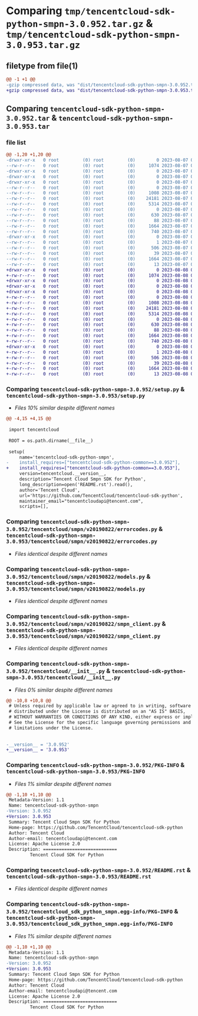 # Comparing `tmp/tencentcloud-sdk-python-smpn-3.0.952.tar.gz` & `tmp/tencentcloud-sdk-python-smpn-3.0.953.tar.gz`

## filetype from file(1)

```diff
@@ -1 +1 @@
-gzip compressed data, was "dist/tencentcloud-sdk-python-smpn-3.0.952.tar", last modified: Mon Aug  7 09:00:54 2023, max compression
+gzip compressed data, was "dist/tencentcloud-sdk-python-smpn-3.0.953.tar", last modified: Tue Aug  8 00:31:11 2023, max compression
```

## Comparing `tencentcloud-sdk-python-smpn-3.0.952.tar` & `tencentcloud-sdk-python-smpn-3.0.953.tar`

### file list

```diff
@@ -1,20 +1,20 @@
-drwxr-xr-x   0 root         (0) root         (0)        0 2023-08-07 09:00:54.000000 tencentcloud-sdk-python-smpn-3.0.952/
--rw-r--r--   0 root         (0) root         (0)     1074 2023-08-07 09:00:54.000000 tencentcloud-sdk-python-smpn-3.0.952/setup.py
-drwxr-xr-x   0 root         (0) root         (0)        0 2023-08-07 09:00:54.000000 tencentcloud-sdk-python-smpn-3.0.952/tencentcloud/
-drwxr-xr-x   0 root         (0) root         (0)        0 2023-08-07 09:00:54.000000 tencentcloud-sdk-python-smpn-3.0.952/tencentcloud/smpn/
-drwxr-xr-x   0 root         (0) root         (0)        0 2023-08-07 09:00:54.000000 tencentcloud-sdk-python-smpn-3.0.952/tencentcloud/smpn/v20190822/
--rw-r--r--   0 root         (0) root         (0)        0 2023-08-07 09:00:54.000000 tencentcloud-sdk-python-smpn-3.0.952/tencentcloud/smpn/v20190822/__init__.py
--rw-r--r--   0 root         (0) root         (0)     1008 2023-08-07 09:00:54.000000 tencentcloud-sdk-python-smpn-3.0.952/tencentcloud/smpn/v20190822/errorcodes.py
--rw-r--r--   0 root         (0) root         (0)    24181 2023-08-07 09:00:54.000000 tencentcloud-sdk-python-smpn-3.0.952/tencentcloud/smpn/v20190822/models.py
--rw-r--r--   0 root         (0) root         (0)     5314 2023-08-07 09:00:54.000000 tencentcloud-sdk-python-smpn-3.0.952/tencentcloud/smpn/v20190822/smpn_client.py
--rw-r--r--   0 root         (0) root         (0)        0 2023-08-07 09:00:54.000000 tencentcloud-sdk-python-smpn-3.0.952/tencentcloud/smpn/__init__.py
--rw-r--r--   0 root         (0) root         (0)      630 2023-08-07 09:00:54.000000 tencentcloud-sdk-python-smpn-3.0.952/tencentcloud/__init__.py
--rw-r--r--   0 root         (0) root         (0)       88 2023-08-07 09:00:54.000000 tencentcloud-sdk-python-smpn-3.0.952/setup.cfg
--rw-r--r--   0 root         (0) root         (0)     1664 2023-08-07 09:00:54.000000 tencentcloud-sdk-python-smpn-3.0.952/PKG-INFO
--rw-r--r--   0 root         (0) root         (0)      740 2023-08-07 09:00:54.000000 tencentcloud-sdk-python-smpn-3.0.952/README.rst
-drwxr-xr-x   0 root         (0) root         (0)        0 2023-08-07 09:00:54.000000 tencentcloud-sdk-python-smpn-3.0.952/tencentcloud_sdk_python_smpn.egg-info/
--rw-r--r--   0 root         (0) root         (0)        1 2023-08-07 09:00:54.000000 tencentcloud-sdk-python-smpn-3.0.952/tencentcloud_sdk_python_smpn.egg-info/dependency_links.txt
--rw-r--r--   0 root         (0) root         (0)      506 2023-08-07 09:00:54.000000 tencentcloud-sdk-python-smpn-3.0.952/tencentcloud_sdk_python_smpn.egg-info/SOURCES.txt
--rw-r--r--   0 root         (0) root         (0)       39 2023-08-07 09:00:54.000000 tencentcloud-sdk-python-smpn-3.0.952/tencentcloud_sdk_python_smpn.egg-info/requires.txt
--rw-r--r--   0 root         (0) root         (0)     1664 2023-08-07 09:00:54.000000 tencentcloud-sdk-python-smpn-3.0.952/tencentcloud_sdk_python_smpn.egg-info/PKG-INFO
--rw-r--r--   0 root         (0) root         (0)       13 2023-08-07 09:00:54.000000 tencentcloud-sdk-python-smpn-3.0.952/tencentcloud_sdk_python_smpn.egg-info/top_level.txt
+drwxr-xr-x   0 root         (0) root         (0)        0 2023-08-08 00:31:11.000000 tencentcloud-sdk-python-smpn-3.0.953/
+-rw-r--r--   0 root         (0) root         (0)     1074 2023-08-08 00:31:11.000000 tencentcloud-sdk-python-smpn-3.0.953/setup.py
+drwxr-xr-x   0 root         (0) root         (0)        0 2023-08-08 00:31:11.000000 tencentcloud-sdk-python-smpn-3.0.953/tencentcloud/
+drwxr-xr-x   0 root         (0) root         (0)        0 2023-08-08 00:31:11.000000 tencentcloud-sdk-python-smpn-3.0.953/tencentcloud/smpn/
+drwxr-xr-x   0 root         (0) root         (0)        0 2023-08-08 00:31:11.000000 tencentcloud-sdk-python-smpn-3.0.953/tencentcloud/smpn/v20190822/
+-rw-r--r--   0 root         (0) root         (0)        0 2023-08-08 00:31:11.000000 tencentcloud-sdk-python-smpn-3.0.953/tencentcloud/smpn/v20190822/__init__.py
+-rw-r--r--   0 root         (0) root         (0)     1008 2023-08-08 00:31:11.000000 tencentcloud-sdk-python-smpn-3.0.953/tencentcloud/smpn/v20190822/errorcodes.py
+-rw-r--r--   0 root         (0) root         (0)    24181 2023-08-08 00:31:11.000000 tencentcloud-sdk-python-smpn-3.0.953/tencentcloud/smpn/v20190822/models.py
+-rw-r--r--   0 root         (0) root         (0)     5314 2023-08-08 00:31:11.000000 tencentcloud-sdk-python-smpn-3.0.953/tencentcloud/smpn/v20190822/smpn_client.py
+-rw-r--r--   0 root         (0) root         (0)        0 2023-08-08 00:31:11.000000 tencentcloud-sdk-python-smpn-3.0.953/tencentcloud/smpn/__init__.py
+-rw-r--r--   0 root         (0) root         (0)      630 2023-08-08 00:31:11.000000 tencentcloud-sdk-python-smpn-3.0.953/tencentcloud/__init__.py
+-rw-r--r--   0 root         (0) root         (0)       88 2023-08-08 00:31:11.000000 tencentcloud-sdk-python-smpn-3.0.953/setup.cfg
+-rw-r--r--   0 root         (0) root         (0)     1664 2023-08-08 00:31:11.000000 tencentcloud-sdk-python-smpn-3.0.953/PKG-INFO
+-rw-r--r--   0 root         (0) root         (0)      740 2023-08-08 00:31:11.000000 tencentcloud-sdk-python-smpn-3.0.953/README.rst
+drwxr-xr-x   0 root         (0) root         (0)        0 2023-08-08 00:31:11.000000 tencentcloud-sdk-python-smpn-3.0.953/tencentcloud_sdk_python_smpn.egg-info/
+-rw-r--r--   0 root         (0) root         (0)        1 2023-08-08 00:31:11.000000 tencentcloud-sdk-python-smpn-3.0.953/tencentcloud_sdk_python_smpn.egg-info/dependency_links.txt
+-rw-r--r--   0 root         (0) root         (0)      506 2023-08-08 00:31:11.000000 tencentcloud-sdk-python-smpn-3.0.953/tencentcloud_sdk_python_smpn.egg-info/SOURCES.txt
+-rw-r--r--   0 root         (0) root         (0)       39 2023-08-08 00:31:11.000000 tencentcloud-sdk-python-smpn-3.0.953/tencentcloud_sdk_python_smpn.egg-info/requires.txt
+-rw-r--r--   0 root         (0) root         (0)     1664 2023-08-08 00:31:11.000000 tencentcloud-sdk-python-smpn-3.0.953/tencentcloud_sdk_python_smpn.egg-info/PKG-INFO
+-rw-r--r--   0 root         (0) root         (0)       13 2023-08-08 00:31:11.000000 tencentcloud-sdk-python-smpn-3.0.953/tencentcloud_sdk_python_smpn.egg-info/top_level.txt
```

### Comparing `tencentcloud-sdk-python-smpn-3.0.952/setup.py` & `tencentcloud-sdk-python-smpn-3.0.953/setup.py`

 * *Files 10% similar despite different names*

```diff
@@ -4,15 +4,15 @@
 
 import tencentcloud
 
 ROOT = os.path.dirname(__file__)
 
 setup(
     name='tencentcloud-sdk-python-smpn',
-    install_requires=["tencentcloud-sdk-python-common==3.0.952"],
+    install_requires=["tencentcloud-sdk-python-common==3.0.953"],
     version=tencentcloud.__version__,
     description='Tencent Cloud Smpn SDK for Python',
     long_description=open('README.rst').read(),
     author='Tencent Cloud',
     url='https://github.com/TencentCloud/tencentcloud-sdk-python',
     maintainer_email="tencentcloudapi@tencent.com",
     scripts=[],
```

### Comparing `tencentcloud-sdk-python-smpn-3.0.952/tencentcloud/smpn/v20190822/errorcodes.py` & `tencentcloud-sdk-python-smpn-3.0.953/tencentcloud/smpn/v20190822/errorcodes.py`

 * *Files identical despite different names*

### Comparing `tencentcloud-sdk-python-smpn-3.0.952/tencentcloud/smpn/v20190822/models.py` & `tencentcloud-sdk-python-smpn-3.0.953/tencentcloud/smpn/v20190822/models.py`

 * *Files identical despite different names*

### Comparing `tencentcloud-sdk-python-smpn-3.0.952/tencentcloud/smpn/v20190822/smpn_client.py` & `tencentcloud-sdk-python-smpn-3.0.953/tencentcloud/smpn/v20190822/smpn_client.py`

 * *Files identical despite different names*

### Comparing `tencentcloud-sdk-python-smpn-3.0.952/tencentcloud/__init__.py` & `tencentcloud-sdk-python-smpn-3.0.953/tencentcloud/__init__.py`

 * *Files 0% similar despite different names*

```diff
@@ -10,8 +10,8 @@
 # Unless required by applicable law or agreed to in writing, software
 # distributed under the License is distributed on an "AS IS" BASIS,
 # WITHOUT WARRANTIES OR CONDITIONS OF ANY KIND, either express or implied.
 # See the License for the specific language governing permissions and
 # limitations under the License.
 
 
-__version__ = '3.0.952'
+__version__ = '3.0.953'
```

### Comparing `tencentcloud-sdk-python-smpn-3.0.952/PKG-INFO` & `tencentcloud-sdk-python-smpn-3.0.953/PKG-INFO`

 * *Files 1% similar despite different names*

```diff
@@ -1,10 +1,10 @@
 Metadata-Version: 1.1
 Name: tencentcloud-sdk-python-smpn
-Version: 3.0.952
+Version: 3.0.953
 Summary: Tencent Cloud Smpn SDK for Python
 Home-page: https://github.com/TencentCloud/tencentcloud-sdk-python
 Author: Tencent Cloud
 Author-email: tencentcloudapi@tencent.com
 License: Apache License 2.0
 Description: ============================
         Tencent Cloud SDK for Python
```

### Comparing `tencentcloud-sdk-python-smpn-3.0.952/README.rst` & `tencentcloud-sdk-python-smpn-3.0.953/README.rst`

 * *Files identical despite different names*

### Comparing `tencentcloud-sdk-python-smpn-3.0.952/tencentcloud_sdk_python_smpn.egg-info/PKG-INFO` & `tencentcloud-sdk-python-smpn-3.0.953/tencentcloud_sdk_python_smpn.egg-info/PKG-INFO`

 * *Files 1% similar despite different names*

```diff
@@ -1,10 +1,10 @@
 Metadata-Version: 1.1
 Name: tencentcloud-sdk-python-smpn
-Version: 3.0.952
+Version: 3.0.953
 Summary: Tencent Cloud Smpn SDK for Python
 Home-page: https://github.com/TencentCloud/tencentcloud-sdk-python
 Author: Tencent Cloud
 Author-email: tencentcloudapi@tencent.com
 License: Apache License 2.0
 Description: ============================
         Tencent Cloud SDK for Python
```

